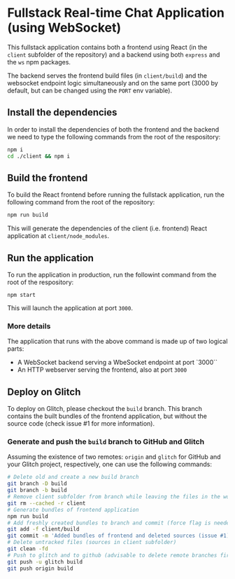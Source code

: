 # Fullstack Real-time Chat Application (using WebSocket)

This fullstack application contains both a frontend using React (in the `client` subfolder of the repository) and a backend using both `express` and the `ws` npm packages.

The backend serves the frontend build files (in `client/build`) and the websocket endpoint logic simultaneously and on the same port (3000 by default, but can be changed using the `PORT` env variable).

## Install the dependencies

In order to install the dependencies of both the frontend and the backend we need to type the following commands from the root of the respository:

```bash
npm i
cd ./client && npm i
```

## Build the frontend

To build the React frontend before running the fullstack application, run the following command from the root of the repository:

```bash
npm run build
```

This will generate the dependencies of the client (i.e. frontend) React application at `client/node_modules`.

## Run the application

To run the application in production, run the followint command from the root of the respository:

```
npm start
```

This will launch the application at port `3000`.

### More details

The application that runs with the above command is made up of two logical parts:

- A WebSocket backend serving a WbeSocket endpoint at port `3000``
- An HTTP webserver serving the frontend, also at port `3000` 

## Deploy on Glitch

To deploy on Glitch, please checkout the `build` branch. This branch contains the built bundles of the frontend application, but without the source code (check issue #1 for more information).

### Generate and push the `build` branch to GitHub and Glitch

Assuming the existence of two remotes: `origin` and `glitch` for GitHub and your Glitch project, respectively, one can use the following commands:

```bash
# Delete old and create a new build branch
git branch -D build
git branch -b build
# Remove client subfolder from branch while leaving the files in the working tree
git rm --cached -r client
# Generate bundles of frontend application
npm run build
# Add freshly created bundles to branch and commit (force flag is needed because build folder is ignored in .gitignore)
git add -f client/build
git commit -m 'Added bundles of frontend and deleted sources (issue #1)'
# Delete untracked files (sources in client subfolder)
git clean -fd
# Push to glitch and to github (advisable to delete remote branches first)
git push -u glitch build
git push origin build
```
